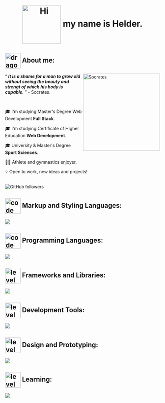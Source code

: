 <h1 align="center">
  <img
    src="https://media3.giphy.com/media/v1.Y2lkPTc5MGI3NjExNzVqdzZkZmRsN2RjMG4xbnB6bXZpcDltdzA2MzRyNDdncGhxeThyNyZlcD12MV9pbnRlcm5hbF9naWZfYnlfaWQmY3Q9cw/mYxaNIP9suGG4murEa/giphy.webp"
    alt="Hi" width="125" align="center" />
  my name is Helder.
</h1>
<h2 align="left">
  <img
    src="https://media0.giphy.com/media/v1.Y2lkPTc5MGI3NjExOWozYTQ2bXp5NTExZ3htYmpveDQzOXp0ZzU3cmU3M2VqdW1xanMzZyZlcD12MV9pbnRlcm5hbF9naWZfYnlfaWQmY3Q9cw/Vf7wDG3P2Wakmy4Vwj/giphy.webp"
    alt="dragon ball" width="50" align="center" />
  About me:
</h2>
<div class="about-me">
  <img
    src="https://media4.giphy.com/media/3Wvm8u2SX1RqtUHy20/200.webp?cid=790b76116h8v0mupilgs84rv4798qgbkg0kkpquw7zmfzd3s&ep=v1_stickers_search&rid=200.webp&ct=s"
    alt="Socrates" width="250" align="right" />
  <p>
    <q align="center">
      <i><strong>It is a shame for a man to grow old without seeing the beauty and strengt of which his body is
          capable.</strong></i>
    </q>
    - Socrates.
  </p>
  <br />
  <p>🎓 I'm studying Master's Degree Web Development <strong>Full Stack</strong>.</p>
  <p>🎓 I'm studying Certificate of Higher Education <strong>Web Development</strong>.</p>
  <p>🎓 University & Master's Degree <strong>Sport Sciences</strong>.</p>
  <p>🤸‍♂️ Athlete and gymnastics enjoyer.</p>
  <p>💡 Open to work, new ideas and projects!</p>
</div>
<br />
<img alt="GitHub followers" src="https://img.shields.io/github/followers/theHELDERscrolls?style=social&logoSize=auto">
<h2>
  <img
    src="https://media1.giphy.com/media/v1.Y2lkPTc5MGI3NjExdTRzZjdkcnI2dmd5M3B0cTgxMThvNjdncnR5YTgyengwdjJmNjA3ZiZlcD12MV9pbnRlcm5hbF9naWZfYnlfaWQmY3Q9cw/trN83pDD8yRDHBGfl3/giphy.webp"
    alt="code tag" width="50" align="center">
  Markup and Styling Languages:
</h2>
<p align="left">
  <a href="https://skillicons.dev">
    <img src="https://skillicons.dev/icons?i=css,html" />
  </a>
</p>
<h2>
  <img
    src="https://media4.giphy.com/media/v1.Y2lkPTc5MGI3NjExaTdmbWlzY2ZrdG53Y2VkemEyaHJicmxsbGJsMmlhZXcyd3kyMWtlZCZlcD12MV9pbnRlcm5hbF9naWZfYnlfaWQmY3Q9cw/gUNA7QH4AeLde/giphy.webp"
    alt="code tag" width="50" align="center">
  Programming Languages:
</h2>
<p align="left">
  <a href="https://skillicons.dev">
    <img src="https://skillicons.dev/icons?i=js" />
  </a>
</p>
<h2>
  <img
    src="https://media3.giphy.com/media/v1.Y2lkPTc5MGI3NjExOWdhMXphdzE0aHN0eXp1eHcxaWNmbDN2dzdxMWJqNHdnNGl5eW5udSZlcD12MV9pbnRlcm5hbF9naWZfYnlfaWQmY3Q9cw/H1kmRX2Zd7B77PT4DI/giphy.webp"
    alt="level up" width="50" align="center">
  Frameworks and Libraries:
</h2>
<p align="left">
  <a href="https://skillicons.dev">
    <img src="https://skillicons.dev/icons?i=react" />
  </a>
</p>
<h2>
  <img
    src="https://media2.giphy.com/media/v1.Y2lkPTc5MGI3NjExbTRmbTd2YTAwYWUxNjVmMm9paTAwZGI1OG8zZWk1cDgycHpkZWl4NyZlcD12MV9pbnRlcm5hbF9naWZfYnlfaWQmY3Q9cw/5lIFP9pwev2cRfJfAD/giphy.webp"
    alt="level up" width="50" align="center">
  Development Tools:
</h2>
<p align="left">
  <a href="https://skillicons.dev">
    <img src="https://skillicons.dev/icons?i=git,vite" />
  </a>
</p>
<h2>
  <img
    src="https://media4.giphy.com/media/v1.Y2lkPTc5MGI3NjExNnByaDdyeHo2aHY1dzI2YWtxYzcxcnY0MXZmejBhamswdmdiNHp0OCZlcD12MV9pbnRlcm5hbF9naWZfYnlfaWQmY3Q9cw/utfeiHQ7CcpyRtXla6/giphy.webp"
    alt="level up" width="50" align="center">
  Design and Prototyping:
</h2>
<p align="left">
  <a href="https://skillicons.dev">
    <img src="https://skillicons.dev/icons?i=figma" />
  </a>
</p>
<h2>
  <img
    src="https://media4.giphy.com/media/v1.Y2lkPTc5MGI3NjExMzYwcDl5dHpmZm4yNmFrOWw5Z2NkNWtiOHFmcHM2OXo5eHh2NDM4dCZlcD12MV9pbnRlcm5hbF9naWZfYnlfaWQmY3Q9cw/yGjmoMPc31ixmSC8rQ/giphy.webp"
    alt="level up" width="50" align="center">
  Learning:
</h2>
<p align="left">
  <a href="https://skillicons.dev">
    <img src="https://skillicons.dev/icons?i=js,react,figma" />
  </a>
</p>
